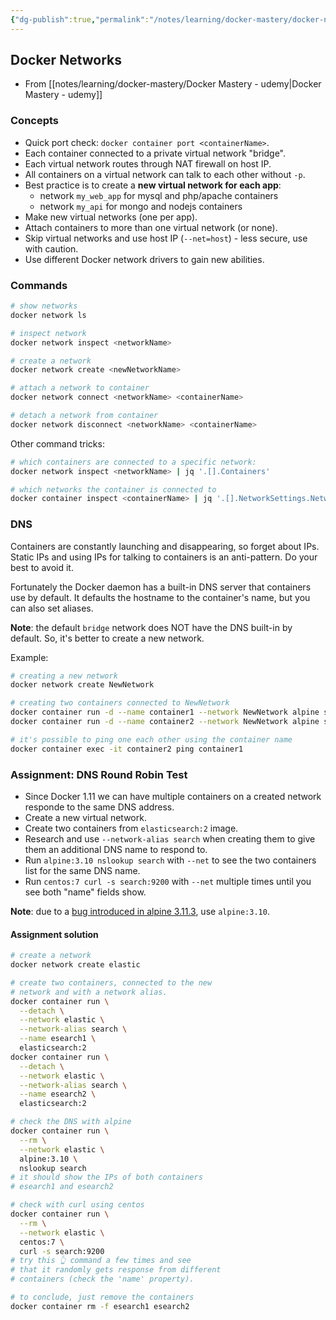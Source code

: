 ```yaml
---
{"dg-publish":true,"permalink":"/notes/learning/docker-mastery/docker-networks/"}
---
```


## Docker Networks

- From [[notes/learning/docker-mastery/Docker Mastery - udemy\|Docker Mastery - udemy]]

### Concepts

- Quick port check: `docker container port <containerName>`.
- Each container connected to a private virtual network "bridge".
- Each virtual network routes through NAT firewall on host IP.
- All containers on a virtual network can talk to each other without `-p`.
- Best practice is to create a **new virtual network for each app**:
    - network `my_web_app` for mysql and php/apache containers
    - network `my_api` for mongo and nodejs containers
- Make new virtual networks (one per app).
- Attach containers to more than one virtual network (or none).
- Skip virtual networks and use host IP (`--net=host`) - less secure, use with caution.
- Use different Docker network drivers to gain new abilities.

### Commands

```sh
# show networks
docker network ls

# inspect network
docker network inspect <networkName>

# create a network
docker network create <newNetworkName>

# attach a network to container
docker network connect <networkName> <containerName>

# detach a network from container
docker network disconnect <networkName> <containerName>
```

Other command tricks:
```sh
# which containers are connected to a specific network:
docker network inspect <networkName> | jq '.[].Containers'

# which networks the container is connected to
docker container inspect <containerName> | jq '.[].NetworkSettings.Network'
```

### DNS

Containers are constantly launching and disappearing, so forget about IPs. Static IPs and using IPs for talking to containers is an anti-pattern. Do your best to avoid it.

Fortunately the Docker daemon has a built-in DNS server that containers use by default. It defaults the hostname to the container's name, but you can also set aliases.

**Note**: the default `bridge` network does NOT have the DNS built-in by default. So, it's better to create a new network.

Example:
```sh
# creating a new network
docker network create NewNetwork

# creating two containers connected to NewNetwork
docker container run -d --name container1 --network NewNetwork alpine sleep 1000
docker container run -d --name container2 --network NewNetwork alpine sleep 1000

# it's possible to ping one each other using the container name
docker container exec -it container2 ping container1
```

### Assignment: DNS Round Robin Test

- Since Docker 1.11 we can have multiple containers on a created network responde to the same DNS address.
- Create a new virtual network.
- Create two containers from `elasticsearch:2` image.
- Research and use `--network-alias search` when creating them to give them an additional DNS name to respond to.
- Run `alpine:3.10 nslookup search` with `--net` to see the two containers list for the same DNS name.
- Run `centos:7 curl -s search:9200` with `--net` multiple times until you see both "name" fields show.

**Note**: due to a [bug introduced in alpine 3.11.3](https://github.com/gliderlabs/docker-alpine/issues/539), use `alpine:3.10`.

#### Assignment solution

```bash
# create a network
docker network create elastic

# create two containers, connected to the new
# network and with a network alias.
docker container run \
  --detach \
  --network elastic \
  --network-alias search \
  --name esearch1 \
  elasticsearch:2
docker container run \
  --detach \
  --network elastic \
  --network-alias search \
  --name esearch2 \
  elasticsearch:2

# check the DNS with alpine
docker container run \
  --rm \
  --network elastic \
  alpine:3.10 \
  nslookup search
# it should show the IPs of both containers
# esearch1 and esearch2

# check with curl using centos
docker container run \
  --rm \
  --network elastic \
  centos:7 \
  curl -s search:9200
# try this 👆 command a few times and see
# that it randomly gets response from different
# containers (check the 'name' property).

# to conclude, just remove the containers
docker container rm -f esearch1 esearch2
```




